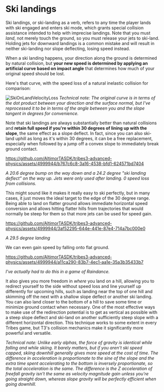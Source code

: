 # Ski landings
Ski landings, or ski-landing as a verb, refers to any time the player lands with ski engaged and enters ski mode, which grants special collision assistance intended to help with imprecise landings. Note that you must *land*, not merely touch the ground, so you must release your jets to ski-land. Holding jets for downward landings is a common mistake and will result in neither ski-landing nor slope deflecting, losing speed instead.

When a ski landing happens, your direction along the ground is determined by natural collision, but **your new speed is determined by applying an artificial curve based on impact angle** that determines how much of your original speed should be lost.

Here's that curve, with the speed loss of a natural inelastic collision for comparison:

![SkiOnLandVelocityLoss](https://github.com/AltimorTASDK/tribes3-advanced-physics/assets/4999944/74646175-acf7-494c-96ed-9facb2e19d8c)
*Technical note: The original curve is in terms of the dot product between your direction and the surface normal, but I've reprocessed it to be in terms of the angle between you and the slope tangent in degrees for convenience.*

Note that ski landings are always substantially better than natural collisions and **retain full speed if you're within 30 degrees of lining up with the slope**, the same effect as a slope deflect. In fact, since you can also ski-land uphill as long as it's within 30 degrees, it can be a free replacement, especially when followed by a jump off a convex slope to immediately break ground contact.

https://github.com/AltimorTASDK/tribes3-advanced-physics/assets/4999944/b767c6c8-3a16-4538-bfd1-624571bd7404

*A 20.6 degree bump on the way down and a 24.2 degree "ski landing deflect" on the way up. Jets were only used after landing. 0 speed loss from collisions.*

This might sound like it makes it really easy to ski perfectly, but in many cases, it just moves the ideal target to the edge of the 30 degree range. Being able to land on flatter ground allows immediate horizontal speed conversion and allows hitting flatter hills from trajectories that would normally be steep for them so that more jets can be used for speed gain.

https://github.com/AltimorTASDK/tribes3-advanced-physics/assets/4999944/3af52295-644e-441e-87e4-714a7bc000e0

*A 29.5 degree landing*

We can even gain speed by falling onto flat ground.

https://github.com/AltimorTASDK/tribes3-advanced-physics/assets/4999944/a11ca290-83b7-4ec1-aa1e-35a3b35433b7

*I've actually had to do this in a game of Raindance.*

It also gives you more freedom in *where* you land on a hill, allowing you to redirect yourself to the side without speed loss and line yourself up differently for upcoming hills, such as landing near the top of one hill and skimming off the next with a shallow slope deflect or another ski landing. You can also land closer to the bottom of a hill to save some time or minimize ground contact when necessary. One of the most effective ways to make use of the redirection potential is to get as vertical as possible with a steep slope deflect and ski-land on another sufficiently steep slope with a different horizontal direction. This technique works to some extent in every Tribes game, but T3's collision mechanics make it significantly more powerful and versatile.

*Technical note: Unlike early alphas, the force of gravity is identical while falling and while skiing. It barely matters, but if you aren't ski speed capped, skiing downhill generally gives more speed at the cost of time. The difference in acceleration is proportionate to the sine of the slope and the extra time spent accelerating to the bottom is inversely proportionate, so the total acceleration is the same. The difference is the Z acceleration of freefall gravity isn't the same as velocity magnitude gain unless you're going straight down, whereas slope gravity will be perfectly efficient when going downhill.*
